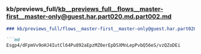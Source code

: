 ### kb/previews_full/kb__previews_full__flows__master-first__master-only@guest.har.part020.md.part002.md

```md
### kb/previews_full/flows__master-first__master-only@guest.har.part020.md (part 002)

```md
Esgp4/dFpmVv9oHJ4IutCl64Pu892aEpzMZ0erEpDSXMnLepPvbQ56eS/vzQZoDEi
```

```

```
